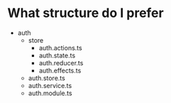 # What structure do I prefer

- auth
    - store
        - auth.actions.ts
        - auth.state.ts
        - auth.reducer.ts
        - auth.effects.ts
    - auth.store.ts
    - auth.service.ts
    - auth.module.ts
    
